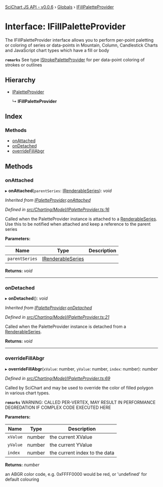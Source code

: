 [SciChart JS API - v0.0.6](../README.md) › [Globals](../globals.md) › [IFillPaletteProvider](ifillpaletteprovider.md)

# Interface: IFillPaletteProvider

The IFillPaletteProvider interface allows you to perform per-point paletting or coloring of series or data-points
in Mountain, Column, Candlestick Charts and JavaScript chart types which have a fill or body

**`remarks`** 
See type [IStrokePaletteProvider](istrokepaletteprovider.md) for per data-point coloring of strokes or outlines

## Hierarchy

* [IPaletteProvider](ipaletteprovider.md)

  ↳ **IFillPaletteProvider**

## Index

### Methods

* [onAttached](ifillpaletteprovider.md#onattached)
* [onDetached](ifillpaletteprovider.md#ondetached)
* [overrideFillAbgr](ifillpaletteprovider.md#overridefillabgr)

## Methods

###  onAttached

▸ **onAttached**(`parentSeries`: [IRenderableSeries](irenderableseries.md)): *void*

*Inherited from [IPaletteProvider](ipaletteprovider.md).[onAttached](ipaletteprovider.md#onattached)*

*Defined in [src/Charting/Model/IPaletteProvider.ts:16](https://github.com/ABTSoftware/SciChart.Dev/blob/34ff3115c2/Web/src/SciChart/src/Charting/Model/IPaletteProvider.ts#L16)*

Called when the PaletteProvider instance is attached to a [RenderableSeries](../classes/baserenderableseries.md).
Use this to be notified when attached and keep a reference to the parent series

**Parameters:**

Name | Type | Description |
------ | ------ | ------ |
`parentSeries` | [IRenderableSeries](irenderableseries.md) |   |

**Returns:** *void*

___

###  onDetached

▸ **onDetached**(): *void*

*Inherited from [IPaletteProvider](ipaletteprovider.md).[onDetached](ipaletteprovider.md#ondetached)*

*Defined in [src/Charting/Model/IPaletteProvider.ts:21](https://github.com/ABTSoftware/SciChart.Dev/blob/34ff3115c2/Web/src/SciChart/src/Charting/Model/IPaletteProvider.ts#L21)*

Called when the PaletteProvider instance is detached from a [RenderableSeries](../classes/baserenderableseries.md).

**Returns:** *void*

___

###  overrideFillAbgr

▸ **overrideFillAbgr**(`xValue`: number, `yValue`: number, `index`: number): *number*

*Defined in [src/Charting/Model/IPaletteProvider.ts:69](https://github.com/ABTSoftware/SciChart.Dev/blob/34ff3115c2/Web/src/SciChart/src/Charting/Model/IPaletteProvider.ts#L69)*

Called by SciChart and may be used to override the color of filled polygon in various chart types.

**`remarks`** WARNING: CALLED PER-VERTEX, MAY RESULT IN PERFORMANCE DEGREDATION IF COMPLEX CODE EXECUTED HERE

**Parameters:**

Name | Type | Description |
------ | ------ | ------ |
`xValue` | number | the current XValue |
`yValue` | number | the current YValue |
`index` | number | the current index to the data |

**Returns:** *number*

an ABGR color code, e.g. 0xFFFF0000 would be red, or 'undefined' for default colouring
